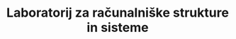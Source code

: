 ---
abbreviation: LRSS
bannerImg: ''
bannerText: ''
draft: false
externalLink: ''
id: 14
location: ''
projects:
- 15
- 28
- 47
- 66
- 87
- 97
- 120
- 201
- 343
- 345
- 346
- 347
- 348
- 349
- 377
- 386
- 508
- 517
- 521
- 525
- 558
summary: ''
title: Laboratorij za računalniške strukture in sisteme
---